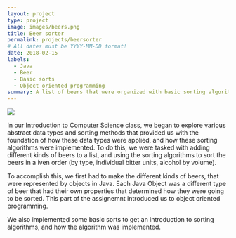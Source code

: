 ```yaml
---
layout: project
type: project
image: images/beers.png
title: Beer sorter
permalink: projects/beersorter
# All dates must be YYYY-MM-DD format!
date: 2018-02-15
labels:
  - Java
  - Beer
  - Basic sorts
  - Object oriented programming
summary: A list of beers that were organized with basic sorting algorithms in ICS 211
---
```


<img class="ui medium right floated rounded image" src="../images/vacay-home-page.png">

In our Introduction to Computer Science class, we began to explore various abstract data types and sorting methods that provided us with the foundation of how these data types were applied, and how these sorting algorithms were implemented. To do this, we were tasked with adding different kinds of beers to a list, and using the sorting algorithms to sort the beers in a iven order (by type, individual bitter units, alcohol by volume). 

To accomplish this, we first had to make the different kinds of beers, that were represented by objects in Java. Each Java Object was a different type of beer that had their own properties that determined how they were going to be sorted. This part of the assignemnt introduced us to object oriented programming. 

We also implemented some basic sorts to get an introduction to sorting algorithms, and how the algorithm was implemented. 
